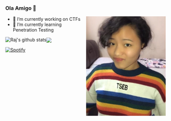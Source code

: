 ### Ola Amigo 👋
<img hight="200" width="250" alt="GIF" align="right" src="https://github.com/Rajchowdhury420/yanzee.github.io/blob/master/love.jpg">

- 🔭 I’m currently working on CTFs
- 🌱 I’m currently learning Penetration Testing


![Raj's github stats](https://github-readme-stats.vercel.app/api?username=Rajchowdhury420&count_private=true&show_icons=true&theme=synthwave)<a href="https://github.com/Rajchowdhury420"><img align="center" src="https://github-readme-stats.vercel.app/api/top-langs/?username=Rajchowdhury420&layout=compact&theme=tokyonight"/></a>

<a href="https://open.spotify.com/user/nenedo6969trydfada1qiw864?si=Pyb_ehslQGqAbf-PGcCKBA"><img alt="Spotify" title="Spotify" height="32" width="32" src="https://raw.githubusercontent.com/peterthehan/peterthehan/master/assets/spotify.svg"></a>
